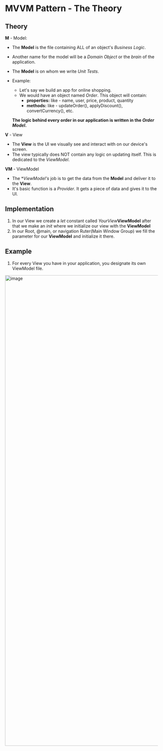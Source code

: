 # MVVM Pattern - The Theory

## Theory

**M** - Model:

* The **Model** is the file containing ALL of an object's _Business Logic_. 
* Another name for the model will be a _Domain Object_ or the _brain_ of the application.
* The **Model** is on whom we write _Unit Tests_.
* Example:
  - Let's say we build an app for online shopping.
  - We would have an object named _Order_. This object will contain: 
      * **properties:** like - name, user, price, product, quantity
      * **methods:** like - updateOrder(), applyDiscount(), convertCurrency(), etc.
  
   **The logic behind every order in our application is written in the _Order Model_.**


**V** - View
* The **View** is the UI we visually see and interact with on our device's screen.
* The view typically does NOT contain any logic on updating itself. This is dedicated to the *ViewModel*.


**VM** - ViewModel
* The **ViewModel's* job is to get the data from the __Model__ and deliver it to the __View__.
* It's basic function is a *Provider*. It gets a piece of data and gives it to the UI.

## Implementation

1. In our View we create a *let* constant called _YourView_**ViewModel** after that we make an _init_ where we initialize our view with the **ViewModel**
2. In our Root, @main, or navigation Ruter(Main Window Group) we fill the parameter for our **ViewModel** and initialize it there.

## Example

 1. For every View you have in your application, you designate its own ViewModel file.

<img width="1552" alt="image" src="https://github.com/user-attachments/assets/bb1445a9-c004-4dbc-89d2-5b4b7cf0b10c">


